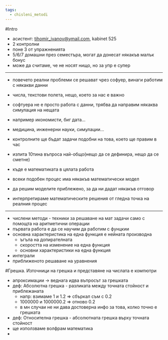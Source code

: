 ```yaml
---
tags:
  - chisleni_metodi
---
```

#Intro
- асистент: tihomir_ivanov@ymail.com, kabinet 525
- 2 контролни
- поне 3 от упражненията
- 5/6/7 домашни през семестъра, могат да донесат някакъв малък бонус
- може да считаме, че не носят нищо, но за упр е супер
----------------
- повечето реални проблеми се решават чрез софуер, винаги работим с някакви данни
- числа, текстови полета, нещо, което за нас е важно
- софтуера не е просто работа с данни, трябва да направим някаква симулация на нещата
- например икономисти, биг дата...
- медицина, инженерни науки, симулации...
- контролните ще бъдат задачи подобни на това, което ще правим в час
- изпита 10тина въпроса най-общо(нещо да се дефинира, нещо да се сметне)

- къде е математиката в цялата работа
- всеки подобен процес има някакъв математически модел
- да решим моделите приблежено, за да ни дадат някакъв отговор
- интерпретираме математическите решения от гледна точка на реалния процес
----------------
- числени методи - техники за решаване на мат задачи само с помощта на аритметични операции
- първата работа е да се научим да работим с фунцкии
- основна характеристика на една функция е нейната производна
  - ъгъла на допирателната
  - скоростта на изменение на една функция
  - основни характеристики на една функция
- интеграли
- приближеното решаване на уравнения

#Грешка. Източници на грешка и представяне на числата е компютри
- апроксимации -> веднага идва въпросът за грешката
- деф: Абсолютна грешка - разликата между точната стойност и приблежаната
  - напр: взимаме 1 и 1.2 => сбъркал съм с 0.2
  - 1000000 и 1000000.2 => отново 0.2
  - в мн случаи не ни дава достоверна инфо за това, колко точно е грешката
- деф: Относителна грешка - абсолютната грешка върху точната стойност
- ще използваме волфрам математика
-



